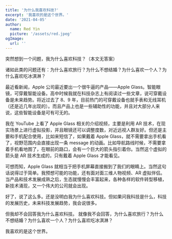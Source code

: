 ```yaml
---
title: '为什么我喜欢科技?'
excerpt: '我喜欢的是这个世界。'
date: '2021-04-05'
author:
  name: Red Yin
  picture: '/assets/red.jpeg'
ogImage:
  url: ''
---
```


突然想到一个问题，我为什么喜欢科技？（本文无答案）

诸如此类的问题还有：为什么喜欢旅行？为什么不想结婚？为什么喜欢一个人？为什么喜欢吃冰淇淋？

最近看新闻，Apple 公司最近要出一个很牛逼的产品——Apple Glass。智能眼镜，可穿戴智能设备。高中时候我就在科技杂志上有阅读过一些文章，说可穿戴设备是未来趋势。将近过去了 8、9 年，目前热门的可穿戴设备也就手表和无线耳机（还是近几年出现的）。而且产品上也是一些辅助性的功能，并且对大部分人来说，这些智能设备是可有可无的。

我在 YouTube 上看了 Apple Glass 相关的介绍视频，主要是利用 AR 技术，在现实场景上进行虚拟投影，并且眼镜还可以调整度数，对近远视人群友好。但还是主要和手机配合使用，比如来短信了，如果戴着 Apple Glass，就不需要拿出手机看了，视野范围内会直接出现一条 message 的动画。比如导航路线时候，不需要拿着手机看地图了，在眼前的路口，会有一个巨大的箭头指引着你。当然这个虚拟的箭头是 AR 技术生成的，只有戴着 Apple Glass 才能看见。

可想而知，Apple Glass 就相当于把手机屏幕直接搬到了我们的眼睛上。当然这句话说得过于简单。我预想可能的功能，还有面对面三维人物视频、AR 虚拟伴侣。当产品和技术发展成熟之后，生态就慢慢会丰富起来，各种各样的软件转型移植，新技术涌现，又一个伟大的公司就会出现。

好了，说了这么多。还是没明白我为什么喜欢科技。但如果问我科技是什么，科技的发展历史，未来科技发展趋势，我会说很多。

但我却不会回答我为什么喜欢科技。
就像我不会回答，为什么喜欢旅行？为什么不想结婚？为什么喜欢一个人？为什么喜欢吃冰淇淋？

我喜欢的是这个世界。
